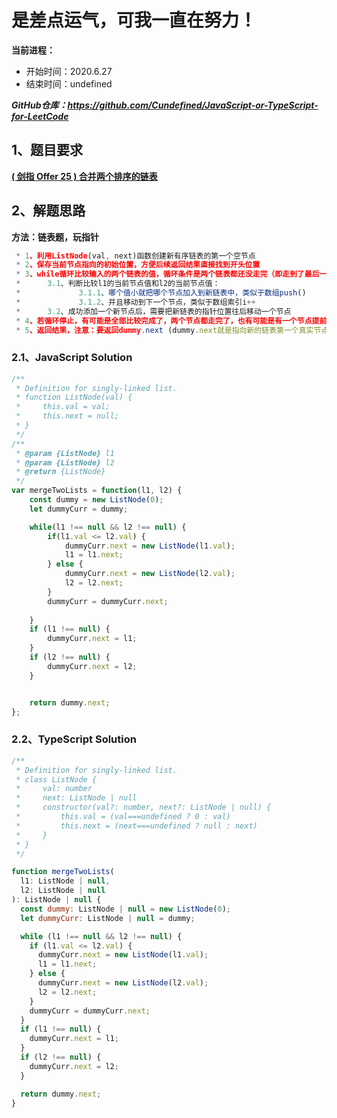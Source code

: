 ﻿# 是差点运气，可我一直在努力！
**当前进程：**

 - 开始时间：2020.6.27 
 - 结束时间：undefined

***GitHub仓库：https://github.com/Cundefined/JavaScript-or-TypeScript-for-LeetCode***



## 1、题目要求
[**( 剑指 Offer 25 )  合并两个排序的链表**](https://leetcode-cn.com/problems/he-bing-liang-ge-pai-xu-de-lian-biao-lcof/)
      


## 2、解题思路
**方法：链表题，玩指针**
```javascript
 * 1、利用ListNode(val, next)函数创建新有序链表的第一个空节点
 * 2、保存当前节点指向的初始位置，方便后续返回结果直接找到开头位置
 * 3、while循环比较输入的两个链表的值，循环条件是两个链表都还没走完（即走到了最后一个节点null），只要有一个走完了就停止循环比较：
 *      3.1、判断比较l1的当前节点值和l2的当前节点值：   
 *             3.1.1、哪个值小就把哪个节点加入到新链表中，类似于数组push()
 *             3.1.2、并且移动到下一个节点，类似于数组索引i++
 *      3.2、成功添加一个新节点后，需要把新链表的指针位置往后移动一个节点
 * 4、若循环停止，有可能是全部比较完成了，两个节点都走完了，也有可能是有一个节点提前走完了，此时还有一个节点没走完，说明此链表剩下的节点值都是较大的值，直接整体接在新链表的后面就行，即此时if判断，谁不为空，谁就整体加入新链表
 * 5、返回结果，注意：要返回dummy.next (dummy.next就是指向新的链表第一个真实节点)
```


### 2.1、JavaScript Solution

```javascript
/**
 * Definition for singly-linked list.
 * function ListNode(val) {
 *     this.val = val;
 *     this.next = null;
 * }
 */
/**
 * @param {ListNode} l1
 * @param {ListNode} l2
 * @return {ListNode}
 */
var mergeTwoLists = function(l1, l2) {
    const dummy = new ListNode(0);
    let dummyCurr = dummy;

    while(l1 !== null && l2 !== null) {
        if(l1.val <= l2.val) {
            dummyCurr.next = new ListNode(l1.val);
            l1 = l1.next;
        } else {
            dummyCurr.next = new ListNode(l2.val);
            l2 = l2.next; 
        }
        dummyCurr = dummyCurr.next;
        
    }
    if (l1 !== null) {
        dummyCurr.next = l1;
    }   
    if (l2 !== null) {
        dummyCurr.next = l2;
    }  


    return dummy.next;
};
```

### 2.2、TypeScript Solution

```javascript
/**
 * Definition for singly-linked list.
 * class ListNode {
 *     val: number
 *     next: ListNode | null
 *     constructor(val?: number, next?: ListNode | null) {
 *         this.val = (val===undefined ? 0 : val)
 *         this.next = (next===undefined ? null : next)
 *     }
 * }
 */

function mergeTwoLists(
  l1: ListNode | null,
  l2: ListNode | null
): ListNode | null {
  const dummy: ListNode | null = new ListNode(0);
  let dummyCurr: ListNode | null = dummy;

  while (l1 !== null && l2 !== null) {
    if (l1.val <= l2.val) {
      dummyCurr.next = new ListNode(l1.val);
      l1 = l1.next;
    } else {
      dummyCurr.next = new ListNode(l2.val);
      l2 = l2.next;
    }
    dummyCurr = dummyCurr.next;
  }
  if (l1 !== null) {
    dummyCurr.next = l1;
  }
  if (l2 !== null) {
    dummyCurr.next = l2;
  }

  return dummy.next;
}
```

